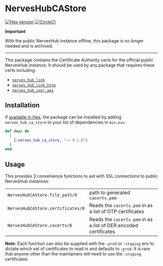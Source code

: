 # NervesHubCAStore

[![Hex version](https://img.shields.io/hexpm/v/nerves_hub_ca_store.svg "Hex version")](https://hex.pm/packages/nerves_hub_ca_store)
[![CircleCI](https://circleci.com/gh/nerves-hub/nerves_hub_ca_store.svg?style=svg)](https://circleci.com/gh/nerves-hub/nerves_hub_ca_store)

**Important**

With the public NervesHub instance offline, this package is no longer needed and is archived.

---

This package contains the Certificate Authority certs for the official
public NervesHub instance. It should be used by any package that requires
these certs including:

* [`nerves_hub_link`](https://github.com/nerves-hub/nerves_hub_link)
* [`nerves_hub_link_http`](https://github.com/nerves-hub/nerves_hub_link_http)
* [`nerves_hub_user_api`](https://github.com/nerves-hub/nerves_hub_user_api)

## Installation

If [available in Hex](https://hex.pm/docs/publish), the package can be installed
by adding `nerves_hub_ca_store` to your list of dependencies in `mix.exs`:

```elixir
def deps do
  [
    {:nerves_hub_ca_store, "~> 0.1.0"}
  ]
end
```

## Usage

This provides 3 convenience functions to aid with SSL connections to public NervesHub
instances:

| | |
| --- | --- |
| `NervesHubCAStore.file_path/0` | path to generated `cacerts.pem` |
| `NervesHubCAStore.certificates/0` | Reads the `cacerts.pem` in as a list of OTP certificates |
| `NervesHubCAStore.cacerts/0` | Reads the `cacerts.pem` in as a list of DER encoded certificates |

**Note**: Each function can also be supplied with the `:prod` or `:staging` env
to dictate which set of certificates to read in and defaults to `:prod`. It is
rare that anyone other than the maintainers will need to use the `:staging`
certificates
